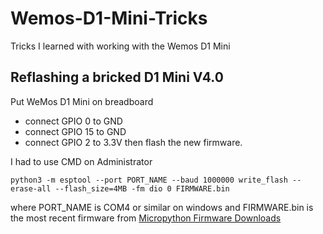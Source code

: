 # Wemos-D1-Mini-Tricks
Tricks I learned with working with the Wemos D1 Mini

## Reflashing a bricked D1 Mini V4.0
Put WeMos D1 Mini on breadboard
- connect GPIO 0 to GND
- connect GPIO 15 to GND
- connect GPIO 2 to 3.3V
then flash the new firmware.

I had to use CMD on Administrator

```
python3 -m esptool --port PORT_NAME --baud 1000000 write_flash --erase-all --flash_size=4MB -fm dio 0 FIRMWARE.bin
```
where PORT_NAME is COM4 or similar on windows and FIRMWARE.bin is the most recent firmware from [Micropython Firmware Downloads](https://micropython.org/download)
